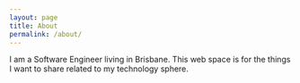 ```yaml
---
layout: page
title: About
permalink: /about/
---
```

I am a Software Engineer living in Brisbane. This web space is for the things I want to share related to my technology sphere.
